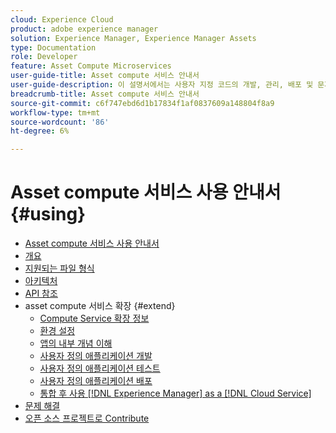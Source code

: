 ```yaml
---
cloud: Experience Cloud
product: adobe experience manager
solution: Experience Manager, Experience Manager Assets
type: Documentation
role: Developer
feature: Asset Compute Microservices
user-guide-title: Asset compute 서비스 안내서
user-guide-description: 이 설명서에서는 사용자 지정 코드의 개발, 관리, 배포 및 문제 해결 방법과 같은  [!DNL Asset Compute Service] 가지 작업을 다룹니다.
breadcrumb-title: Asset compute 서비스 안내서
source-git-commit: c6f747ebd6d1b17834f1af0837609a148804f8a9
workflow-type: tm+mt
source-wordcount: '86'
ht-degree: 6%

---
```



# Asset compute 서비스 사용 안내서 {#using}

+ [Asset compute 서비스 사용 안내서](home.md)
+ [개요](introduction.md)
+ [지원되는 파일 형식](https://experienceleague.adobe.com/en/docs/experience-manager-cloud-service/content/assets/file-format-support)
+ [아키텍처](architecture.md)
+ [API 참조](api.md)
+ asset compute 서비스 확장 {#extend}
   + [Compute Service 확장 정보](understand-extensibility.md)
   + [환경 설정](setup-environment.md)
   + [앱의 내부 개념 이해](custom-application-internals.md)
   + [사용자 정의 애플리케이션 개발](develop-custom-application.md)
   + [사용자 정의 애플리케이션 테스트](test-custom-application.md)
   + [사용자 정의 애플리케이션 배포](deploy-custom-application.md)
   + [통합 후 사용 [!DNL Experience Manager] as a [!DNL Cloud Service]](https://experienceleague.adobe.com/ko/docs/experience-manager-cloud-service/content/assets/asset-microservices-overview)
+ [문제 해결](troubleshooting.md)
+ [오픈 소스 프로젝트로 Contribute](contribute-to-compute-service.md)
